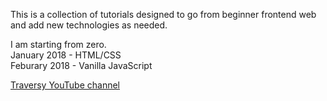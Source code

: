 This is a collection of tutorials designed to go from beginner frontend web and add new technologies as needed.

I am starting from zero.  
January 2018 - HTML/CSS  
Feburary 2018 - Vanilla JavaScript

[Traversy YouTube channel](https://www.youtube.com/channel/UC29ju8bIPH5as8OGnQzwJyA)
